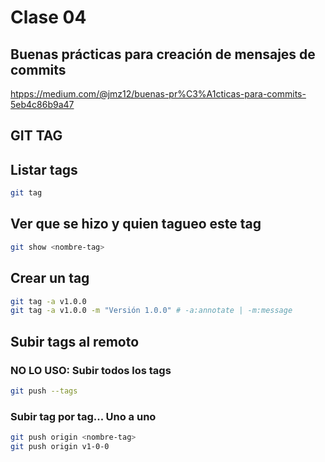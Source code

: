 # Clase 04

## Buenas prácticas para creación de mensajes de commits

<htpps://medium.com/@jmz12/buenas-pr%C3%A1cticas-para-commits-5eb4c86b9a47>

## GIT TAG

## Listar tags

```sh
git tag
```

## Ver que se hizo y quien tagueo este tag

```sh
git show <nombre-tag>
```

## Crear un tag

```sh
git tag -a v1.0.0
git tag -a v1.0.0 -m "Versión 1.0.0" # -a:annotate | -m:message
```

## Subir tags al remoto

### NO LO USO: Subir todos los tags

```sh
git push --tags
```

### Subir tag por tag... Uno a uno

```sh
git push origin <nombre-tag>
git push origin v1-0-0
```